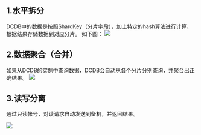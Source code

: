 
## 1.水平拆分
DCDB中的数据是按照ShardKey（分片字段），加上特定的hash算法进行计算，根据结果存储数据到对应分片。
如下图：
![](http://imgcache.tcecqpoc.fsphere.cn/image/mc.qcloudimg.com/static/img/57840ef0e96459693947f66ad9139bf0/image.png)

## 2.数据聚合（合并）
如果从DCDB的实例中查询数据，DCDB会自动从各个分片分别查询，并聚合出正确结果。
![](http://imgcache.tcecqpoc.fsphere.cn/image/mc.qcloudimg.com/static/img/76ac86ff49af90e8660bf85f9bf5725d/image.png)


## 3.读写分离

通过只读帐号，对读请求自动发送到备机，并返回结果。

![](http://imgcache.tcecqpoc.fsphere.cn/image/mc.qcloudimg.com/static/img/e302e114b8de2b6db5883d927893a6e3/image.png)